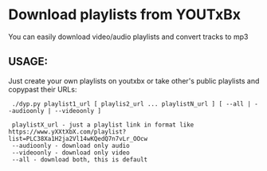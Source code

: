 # Download playlists from YOUTxBx 
 You can easily download video/audio playlists and convert tracks to mp3

## USAGE:
 Just create your own playlists on youtxbx or take other's public playlists and copypast their URLs:
```
 ./dyp.py playlist1_url [ playlis2_url ... playlistN_url ] [ --all | --audioonly | --videoonly ]

 playlistX_url - just a playlist link in format like  https://www.yXXtXbX.com/playlist?list=PLC38Xa1H2ja2Vl14wKQedQ7n7vLr_OOcw
 --audioonly - download only audio 
 --videoonly - download only video
 --all - download both, this is default
```


